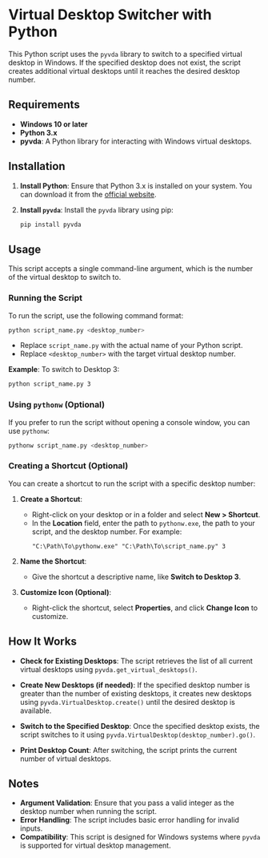 
# Virtual Desktop Switcher with Python

This Python script uses the `pyvda` library to switch to a specified virtual desktop in Windows. If the specified desktop does not exist, the script creates additional virtual desktops until it reaches the desired desktop number.

## Requirements

- **Windows 10 or later**
- **Python 3.x**
- **pyvda**: A Python library for interacting with Windows virtual desktops.

## Installation

1. **Install Python**: Ensure that Python 3.x is installed on your system. You can download it from the [official website](https://www.python.org/downloads/).

2. **Install `pyvda`**: Install the `pyvda` library using pip:

   ```bash
   pip install pyvda
   ```

## Usage

This script accepts a single command-line argument, which is the number of the virtual desktop to switch to.

### Running the Script

To run the script, use the following command format:

```bash
python script_name.py <desktop_number>
```

- Replace `script_name.py` with the actual name of your Python script.
- Replace `<desktop_number>` with the target virtual desktop number.

**Example**: To switch to Desktop 3:

```bash
python script_name.py 3
```

### Using `pythonw` (Optional)

If you prefer to run the script without opening a console window, you can use `pythonw`:

```bash
pythonw script_name.py <desktop_number>
```

### Creating a Shortcut (Optional)

You can create a shortcut to run the script with a specific desktop number:

1. **Create a Shortcut**:
   - Right-click on your desktop or in a folder and select **New > Shortcut**.
   - In the **Location** field, enter the path to `pythonw.exe`, the path to your script, and the desktop number. For example:
     ```
     "C:\Path\To\pythonw.exe" "C:\Path\To\script_name.py" 3
     ```

2. **Name the Shortcut**:
   - Give the shortcut a descriptive name, like **Switch to Desktop 3**.

3. **Customize Icon (Optional)**:
   - Right-click the shortcut, select **Properties**, and click **Change Icon** to customize.

## How It Works

- **Check for Existing Desktops**: The script retrieves the list of all current virtual desktops using `pyvda.get_virtual_desktops()`.

- **Create New Desktops (if needed)**: If the specified desktop number is greater than the number of existing desktops, it creates new desktops using `pyvda.VirtualDesktop.create()` until the desired desktop is available.

- **Switch to the Specified Desktop**: Once the specified desktop exists, the script switches to it using `pyvda.VirtualDesktop(desktop_number).go()`.

- **Print Desktop Count**: After switching, the script prints the current number of virtual desktops.

## Notes

- **Argument Validation**: Ensure that you pass a valid integer as the desktop number when running the script.
- **Error Handling**: The script includes basic error handling for invalid inputs.
- **Compatibility**: This script is designed for Windows systems where `pyvda` is supported for virtual desktop management.
